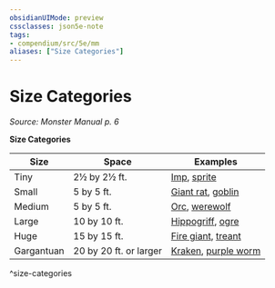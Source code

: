 ```yaml
---
obsidianUIMode: preview
cssclasses: json5e-note
tags:
- compendium/src/5e/mm
aliases: ["Size Categories"]
---
```

# Size Categories
*Source: Monster Manual p. 6* 

**Size Categories**

| Size | Space | Examples |
|------|-------|----------|
| Tiny | 2½ by 2½ ft. | [Imp](2-Mechanics/CLI/bestiary/fiend/imp.md), [sprite](2-Mechanics/CLI/bestiary/fey/sprite.md) |
| Small | 5 by 5 ft. | [Giant rat](2-Mechanics/CLI/bestiary/beast/giant-rat.md), [goblin](2-Mechanics/CLI/bestiary/humanoid/goblin.md) |
| Medium | 5 by 5 ft. | [Orc](2-Mechanics/CLI/bestiary/humanoid/orc.md), [werewolf](2-Mechanics/CLI/bestiary/humanoid/werewolf.md) |
| Large | 10 by 10 ft. | [Hippogriff](2-Mechanics/CLI/bestiary/monstrosity/hippogriff.md), [ogre](2-Mechanics/CLI/bestiary/giant/ogre.md) |
| Huge | 15 by 15 ft. | [Fire giant](2-Mechanics/CLI/bestiary/giant/fire-giant.md), [treant](2-Mechanics/CLI/bestiary/plant/treant.md) |
| Gargantuan | 20 by 20 ft. or larger | [Kraken](2-Mechanics/CLI/bestiary/monstrosity/kraken.md), [purple worm](2-Mechanics/CLI/bestiary/monstrosity/purple-worm.md) |
^size-categories